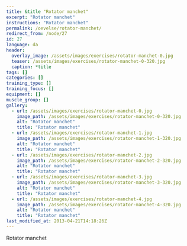 ```yaml
---
title: &title "Rotator manchet"
excerpt: "Rotator manchet"
instructions: "Rotator manchet"
permalink: /oevelse/rotator-manchet/
redirect_from: /node/27
id: 27
language: da
header:
  overlay_image: /assets/images/exercises/rotator-manchet-0.jpg
  teaser: /assets/images/exercises/rotator-manchet-0-320.jpg
  caption: *title
tags: []
categories: []
training_type: [] 
training_focus: []
equipment: []
muscle_group: []
gallery:
  - url: /assets/images/exercises/rotator-manchet-0.jpg
    image_path: /assets/images/exercises/rotator-manchet-0-320.jpg
    alt: "Rotator manchet"
    title: "Rotator manchet"
  - url: /assets/images/exercises/rotator-manchet-1.jpg
    image_path: /assets/images/exercises/rotator-manchet-1-320.jpg
    alt: "Rotator manchet"
    title: "Rotator manchet"
  - url: /assets/images/exercises/rotator-manchet-2.jpg
    image_path: /assets/images/exercises/rotator-manchet-2-320.jpg
    alt: "Rotator manchet"
    title: "Rotator manchet"
  - url: /assets/images/exercises/rotator-manchet-3.jpg
    image_path: /assets/images/exercises/rotator-manchet-3-320.jpg
    alt: "Rotator manchet"
    title: "Rotator manchet"
  - url: /assets/images/exercises/rotator-manchet-4.jpg
    image_path: /assets/images/exercises/rotator-manchet-4-320.jpg
    alt: "Rotator manchet"
    title: "Rotator manchet"
last_modified_at: 2013-04-21T14:18:26Z
---
```


Rotator manchet
